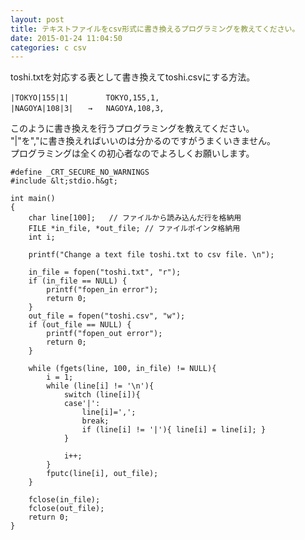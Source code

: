 ```yaml
---
layout: post
title: テキストファイルをcsv形式に書き換えるプログラミングを教えてください。
date: 2015-01-24 11:04:50
categories: c csv
---
```

<p>toshi.txtを対応する表として書き換えてtoshi.csvにする方法。</p>

```
|TOKYO|155|1|　　　　　TOKYO,155,1,
|NAGOYA|108|3|　　→   NAGOYA,108,3,
```

<p>このように書き換えを行うプログラミングを教えてください。<br>
"|"を","に書き換えればいいのは分かるのですがうまくいきません。<br>
プログラミングは全くの初心者なのでよろしくお願いします。</p>

```
#define _CRT_SECURE_NO_WARNINGS
#include &lt;stdio.h&gt;

int main()
{
    char line[100];   // ファイルから読み込んだ行を格納用
    FILE *in_file, *out_file; // ファイルポインタ格納用
    int i;

    printf("Change a text file toshi.txt to csv file. \n");

    in_file = fopen("toshi.txt", "r"); 
    if (in_file == NULL) {
        printf("fopen_in error");
        return 0;
    }
    out_file = fopen("toshi.csv", "w"); 
    if (out_file == NULL) {
        printf("fopen_out error");
        return 0;
    }

    while (fgets(line, 100, in_file) != NULL){
        i = 1;
        while (line[i] != '\n'){
            switch (line[i]){ 
            case'|':
                line[i]=',';
                break;
                if (line[i] != '|'){ line[i] = line[i]; }
            }

            i++;
        }
        fputc(line[i], out_file);
    }

    fclose(in_file);
    fclose(out_file);
    return 0;
}
```
